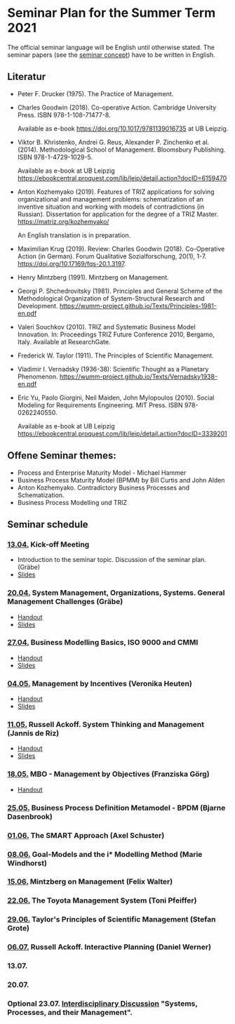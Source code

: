 # Seminar Plan for the Summer Term 2021

The official seminar language will be English until otherwise stated.  The
seminar papers (see the [seminar concept](Seminarconcept.pdf)) have to be
written in English.

## Literatur

* Peter F. Drucker (1975). The Practice of Management.

* Charles Goodwin (2018). Co-operative Action.  Cambridge University Press.
  ISBN 978-1-108-71477-8.
  
  Available as e-book <https://doi.org/10.1017/9781139016735> at UB Leipzig.

* Viktor B. Khristenko, Andrei G. Reus, Alexander P. Zinchenko et al. (2014).
  Methodological School of Management. Bloomsbury Publishing.  ISBN
  978-1-4729-1029-5.

  Available as e-book at UB Leipzig
  <https://ebookcentral.proquest.com/lib/leip/detail.action?docID=6159470>
  
* Anton Kozhemyako (2019). Features of TRIZ applications for solving
  organizational and management problems: schematization of an inventive
  situation and working with models of contradictions (in Russian).
  Dissertation for application for the degree of a TRIZ Master.
  <https://matriz.org/kozhemyako/>

  An English translation is in preparation.

* Maximilian Krug (2019). Review: Charles Goodwin (2018).
  Co-Operative Action (in German). Forum Qualitative Sozialforschung, 20(1),
  1-7.  <https://doi.org/10.17169/fqs-20.1.3197>.

* Henry Mintzberg (1991). Mintzberg on Management.
  
* Georgi P. Shchedrovitsky (1981). Principles and General Scheme of the
  Methodological Organization of System-Structural Research and Development.
  <https://wumm-project.github.io/Texts/Principles-1981-en.pdf>
  
* Valeri Souchkov (2010).  TRIZ and Systematic Business Model Innovation.  In:
  Proceedings TRIZ Future Conference 2010, Bergamo, Italy.  Available at
  ResearchGate.

* Frederick W. Taylor (1911).  The Principles of Scientific Management.

* Vladimir I. Vernadsky (1936-38): Scientific Thought as a Planetary
  Phenomenon.  <https://wumm-project.github.io/Texts/Vernadsky1938-en.pdf>
  
* Eric Yu, Paolo Giorgini, Neil Maiden, John Mylopoulos (2010).  Social
  Modeling for Requirements Engineering. MIT Press.  ISBN 978-0262240550.
  
  Available as e-book at UB Leipzig
  <https://ebookcentral.proquest.com/lib/leip/detail.action?docID=3339201>

## Offene Seminar themes:
* Process and Enterprise Maturity Model - Michael Hammer
* Business Process Maturity Model (BPMM) by Bill Curtis and John Alden
* Anton Kozhemyako. Contradictory Business Processes and Schematization.
* Business Process Modelling und TRIZ

## Seminar schedule

### [13.04.](2021-04-13) Kick-off Meeting
* Introduction to the seminar topic. Discussion of the seminar plan. (Gräbe)
* [Slides](2021-04-13/Slides.pdf)

### [20.04.](2021-04-20) System Management, Organizations, Systems. General Management Challenges (Gräbe) 
* [Handout](2021-04-20/Handout.pdf)
* [Slides](2021-04-20/Slides.pdf)

### [27.04.](2021-04-27) Business Modelling Basics, ISO 9000 and CMMI 
* [Handout](2021-04-27/Handout.pdf)
* [Slides](2021-04-27/Slides.pdf)

### [04.05.](2021-05-04) Management by Incentives (Veronika Heuten)
* [Handout](2021-05-04/Handout.pdf)
* [Slides](2021-05-04/Slides.pdf)

### [11.05.](2021-05-11) Russell Ackoff. System Thinking and Management (Jannis de Riz)
* [Handout](2021-05-11/Handout.pdf)
* [Slides](2021-05-11/Slides.pdf)

### [18.05.](2021-05-18) MBO - Management by Objectives (Franziska Görg)
* [Handout](2021-05-18/Handout.pdf)

### [25.05.](2021-05-25) Business Process Definition Metamodel - BPDM (Bjarne Dasenbrook)

### [01.06.](2021-06-01) The SMART Approach (Axel Schuster)

### [08.06.](2021-06-08) Goal-Models and the i* Modelling Method (Marie Windhorst)

### [15.06.](2021-06-15) Mintzberg on Management (Felix Walter)

### [22.06.](2021-06-22) The Toyota Management System (Toni Pfeiffer)

### [29.06.](2021-06-29) Taylor's Principles of Scientific Management (Stefan Grote)

### [06.07.](2021-07-06) Russell Ackoff. Interactive Planning (Daniel Werner)

### 13.07.

### 20.07.

### Optional 23.07. [Interdisciplinary Discussion](http://www.dorfwiki.org/wiki.cgi?HansGertGraebe/LeipzigerGespraeche/2021-07-23) "Systems, Processes, and their Management".
